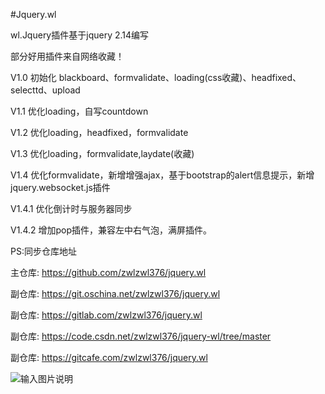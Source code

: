 ﻿#Jquery.wl

wl.Jquery插件基于jquery 2.14编写

部分好用插件来自网络收藏！

V1.0 初始化 blackboard、formvalidate、loading(css收藏)、headfixed、selecttd、upload

V1.1 优化loading，自写countdown

V1.2 优化loading，headfixed，formvalidate

V1.3 优化loading，formvalidate,laydate(收藏)

V1.4 优化formvalidate，新增增强ajax，基于bootstrap的alert信息提示，新增jquery.websocket.js插件

V1.4.1 优化倒计时与服务器同步

V1.4.2 增加pop插件，兼容左中右气泡，满屏插件。


PS:同步仓库地址

主仓库: https://github.com/zwlzwl376/jquery.wl

副仓库: https://git.oschina.net/zwlzwl376/jquery.wl

副仓库: https://gitlab.com/zwlzwl376/jquery.wl

副仓库: https://code.csdn.net/zwlzwl376/jquery-wl/tree/master

副仓库: https://gitcafe.com/zwlzwl376/jquery.wl

![输入图片说明](http://a1.qpic.cn/psb?/V13RURSC1CPqha/3tLOG6T3FtrZqSlKATxGnCtRYgWgYASG7xQkS5AxNGU!/c/dAQBAAAAAAAA&ek=1&kp=1&pt=0&bo=AAIAAgAAAAABACc!&sce=0-12-12&rf=0-18 "在这里输入图片标题")
